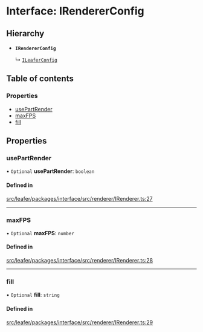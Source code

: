 # Interface: IRendererConfig

## Hierarchy

- **`IRendererConfig`**

  ↳ [`ILeaferConfig`](ILeaferConfig.md)

## Table of contents

### Properties

- [usePartRender](IRendererConfig.md#usepartrender)
- [maxFPS](IRendererConfig.md#maxfps)
- [fill](IRendererConfig.md#fill)

## Properties

### usePartRender

• `Optional` **usePartRender**: `boolean`

#### Defined in

[src/leafer/packages/interface/src/renderer/IRenderer.ts:27](https://github.com/leaferjs/leafer/blob/9496e2973fd92c147ae5dbbf3c11ffcd5991c0f1/packages/interface/src/renderer/IRenderer.ts#L27)

___

### maxFPS

• `Optional` **maxFPS**: `number`

#### Defined in

[src/leafer/packages/interface/src/renderer/IRenderer.ts:28](https://github.com/leaferjs/leafer/blob/9496e2973fd92c147ae5dbbf3c11ffcd5991c0f1/packages/interface/src/renderer/IRenderer.ts#L28)

___

### fill

• `Optional` **fill**: `string`

#### Defined in

[src/leafer/packages/interface/src/renderer/IRenderer.ts:29](https://github.com/leaferjs/leafer/blob/9496e2973fd92c147ae5dbbf3c11ffcd5991c0f1/packages/interface/src/renderer/IRenderer.ts#L29)
